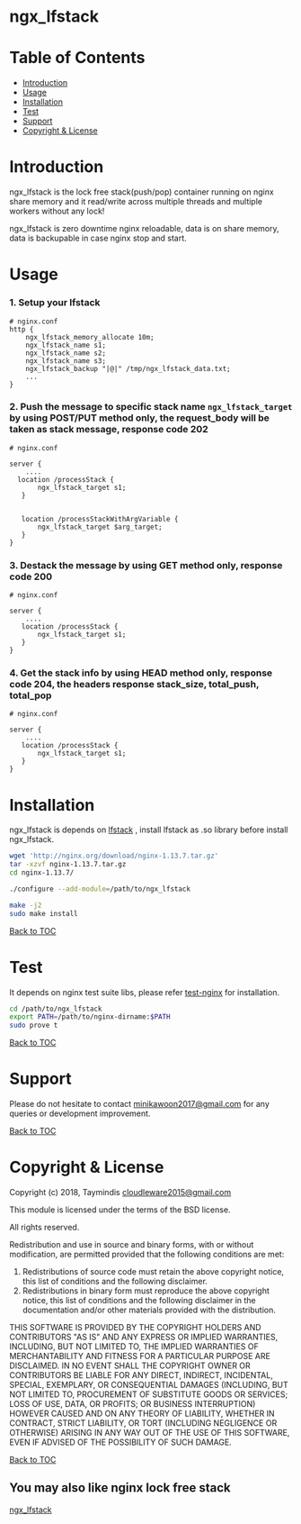 # ngx_lfstack


Table of Contents
=================

* [Introduction](#introduction)
* [Usage](#usage)
* [Installation](#installation)
* [Test](#test)
* [Support](#support)
* [Copyright & License](#copyright--license)

Introduction
============

ngx_lfstack is the lock free stack(push/pop) container running on nginx share memory and it read/write across multiple threads and multiple workers without any lock!

ngx_lfstack is zero downtime nginx reloadable, data is on share memory, data is backupable in case nginx stop and start.


Usage
=======
### 1. Setup your lfstack
```nginx
# nginx.conf
http {
    ngx_lfstack_memory_allocate 10m;
    ngx_lfstack_name s1;
    ngx_lfstack_name s2;
    ngx_lfstack_name s3;
    ngx_lfstack_backup "|@|" /tmp/ngx_lfstack_data.txt;	
    ...
}
```

### 2. Push the message to specific stack name `ngx_lfstack_target` by using POST/PUT method only, the request_body will be taken as stack message, response code 202
```nginx
# nginx.conf

server {
    ....
  location /processStack {
       ngx_lfstack_target s1;
   }


   location /processStackWithArgVariable {
       ngx_lfstack_target $arg_target;
   }
}
```

### 3. Destack the message by using GET method only, response code 200
```nginx
# nginx.conf

server {
    ....
   location /processStack {
       ngx_lfstack_target s1;
   }
}
```


### 4. Get the stack info by using HEAD method only, response code 204, the headers response stack_size, total_push, total_pop
```nginx
# nginx.conf

server {
    ....
   location /processStack {
       ngx_lfstack_target s1;
   }
}
```



Installation
============

ngx_lfstack is depends on [lfstack](https://github.com/Taymindis/lfstack) , install lfstack as .so library before install ngx_lfstack.


```bash
wget 'http://nginx.org/download/nginx-1.13.7.tar.gz'
tar -xzvf nginx-1.13.7.tar.gz
cd nginx-1.13.7/

./configure --add-module=/path/to/ngx_lfstack

make -j2
sudo make install
```

[Back to TOC](#table-of-contents)


Test
=====

It depends on nginx test suite libs, please refer [test-nginx](https://github.com/openresty/test-nginx) for installation.


```bash
cd /path/to/ngx_lfstack
export PATH=/path/to/nginx-dirname:$PATH 
sudo prove t
```

[Back to TOC](#table-of-contents)

Support
=======

Please do not hesitate to contact minikawoon2017@gmail.com for any queries or development improvement.


[Back to TOC](#table-of-contents)

Copyright & License
===================

Copyright (c) 2018, Taymindis <cloudleware2015@gmail.com>

This module is licensed under the terms of the BSD license.

All rights reserved.

Redistribution and use in source and binary forms, with or without
modification, are permitted provided that the following conditions are met:

1. Redistributions of source code must retain the above copyright notice, this
   list of conditions and the following disclaimer.
2. Redistributions in binary form must reproduce the above copyright notice,
   this list of conditions and the following disclaimer in the documentation
   and/or other materials provided with the distribution.

THIS SOFTWARE IS PROVIDED BY THE COPYRIGHT HOLDERS AND CONTRIBUTORS "AS IS" AND
ANY EXPRESS OR IMPLIED WARRANTIES, INCLUDING, BUT NOT LIMITED TO, THE IMPLIED
WARRANTIES OF MERCHANTABILITY AND FITNESS FOR A PARTICULAR PURPOSE ARE
DISCLAIMED. IN NO EVENT SHALL THE COPYRIGHT OWNER OR CONTRIBUTORS BE LIABLE FOR
ANY DIRECT, INDIRECT, INCIDENTAL, SPECIAL, EXEMPLARY, OR CONSEQUENTIAL DAMAGES
(INCLUDING, BUT NOT LIMITED TO, PROCUREMENT OF SUBSTITUTE GOODS OR SERVICES;
LOSS OF USE, DATA, OR PROFITS; OR BUSINESS INTERRUPTION) HOWEVER CAUSED AND
ON ANY THEORY OF LIABILITY, WHETHER IN CONTRACT, STRICT LIABILITY, OR TORT
(INCLUDING NEGLIGENCE OR OTHERWISE) ARISING IN ANY WAY OUT OF THE USE OF THIS
SOFTWARE, EVEN IF ADVISED OF THE POSSIBILITY OF SUCH DAMAGE.

[Back to TOC](#table-of-contents)



## You may also like nginx lock free stack 

[ngx_lfstack](https://github.com/Taymindis/ngx_lfstack)
